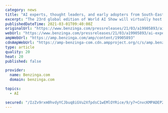 ```yaml
---
category: news
title: "AI experts, thought leaders, and early adopters from South-East Asia to gather at World AI Show - Jakarta"
excerpt: "The 23rd global edition of World AI Show will virtually host global AI and tech experts from South-East Asia to discuss the emerging trends, challenges and future potentials"
publishedDateTime: 2021-03-01T09:40:00Z
originalUrl: "https://www.benzinga.com/pressreleases/21/03/a19905893/ai-experts-thought-leaders-and-early-adopters-from-south-east-asia-to-gather-at-world-ai-show-jaka"
webUrl: "https://www.benzinga.com/pressreleases/21/03/a19905893/ai-experts-thought-leaders-and-early-adopters-from-south-east-asia-to-gather-at-world-ai-show-jaka"
ampWebUrl: "https://amp.benzinga.com/amp/content/19905893"
cdnAmpWebUrl: "https://amp-benzinga-com.cdn.ampproject.org/c/s/amp.benzinga.com/amp/content/19905893"
type: article
quality: 20
heat: 20
published: false

provider:
  name: Benzinga.com
  domain: benzinga.com

topics:
  - AI

secured: "/IzZv9rxm0hvdyYCJbuq8iGVu2XfpdsC1wEMlOYRice/9/y7+CnvcKMPADEP2+i0oTlBIA8mEkhQbU98VADdFBVwzFMBn72ES03FskZXJHQRrnmE04e3358po5yI5frzDpDlpSZ7oqDRT9Op6uu9bNZSYGqGmhT1ZEEs5UiMqUmJ1y73f4Og2No7yXIzqFzekmQAGHsrSbrPLeq+5zZ4g7qVfzOKDqM2xyPK/odbIIfMLfiNFq04R9kqayEbKhyzwNt8CbpnrzR/b5DLzwbp2T0QuXExKPaHx3Ob1c5Gf/jB3bLqydBf1g3WUC3BZFlFEr5CHMs8t+wehx2P1pB4xpyBYeXCwd6HKtDxZXJhBwE=;a6ycT566yPOxPk7NIrL+hA=="
---
```


